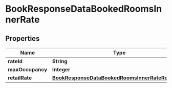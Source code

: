 

# BookResponseDataBookedRoomsInnerRate

## Properties

Name | Type | Description | Notes
------------ | ------------- | ------------- | -------------
**rateId** | **String** |  |  [optional]
**maxOccupancy** | **Integer** |  |  [optional]
**retailRate** | [**BookResponseDataBookedRoomsInnerRateRetailRate**](BookResponseDataBookedRoomsInnerRateRetailRate.md) |  |  [optional]





